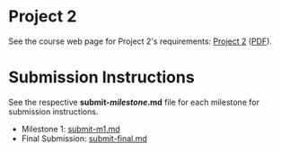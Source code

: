 # Project 2

See the course web page for Project 2's requirements: [Project 2](https://github.coecis.cornell.edu/info2300-sp2018/info2300-documents/blob/master/assignments/project-2/project-2.md) ([PDF](https://github.coecis.cornell.edu/info2300-sp2018/info2300-documents/blob/master/assignments/project-2/project-2.pdf)).

# Submission Instructions

See the respective **submit-*milestone*.md** file for each milestone for submission instructions.

* Milestone 1: [submit-m1.md](submit-m1.md)
* Final Submission: [submit-final.md](submit-final.md)
